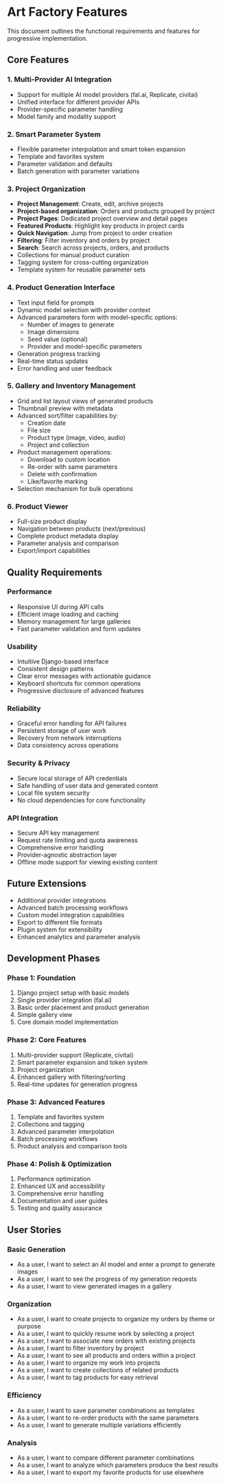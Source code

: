 # Art Factory Features

This document outlines the functional requirements and features for progressive implementation.

## Core Features

### 1. Multi-Provider AI Integration
- Support for multiple AI model providers (fal.ai, Replicate, civitai)
- Unified interface for different provider APIs
- Provider-specific parameter handling
- Model family and modality support

### 2. Smart Parameter System
- Flexible parameter interpolation and smart token expansion
- Template and favorites system
- Parameter validation and defaults
- Batch generation with parameter variations

### 3. Project Organization
- **Project Management**: Create, edit, archive projects
- **Project-based organization**: Orders and products grouped by project
- **Project Pages**: Dedicated project overview and detail pages  
- **Featured Products**: Highlight key products in project cards
- **Quick Navigation**: Jump from project to order creation
- **Filtering**: Filter inventory and orders by project
- **Search**: Search across projects, orders, and products
- Collections for manual product curation
- Tagging system for cross-cutting organization
- Template system for reusable parameter sets

### 4. Product Generation Interface
- Text input field for prompts
- Dynamic model selection with provider context
- Advanced parameters form with model-specific options:
  - Number of images to generate
  - Image dimensions
  - Seed value (optional)
  - Provider and model-specific parameters
- Generation progress tracking
- Real-time status updates
- Error handling and user feedback

### 5. Gallery and Inventory Management
- Grid and list layout views of generated products
- Thumbnail preview with metadata
- Advanced sort/filter capabilities by:
  - Creation date
  - File size
  - Product type (image, video, audio)
  - Project and collection
- Product management operations:
  - Download to custom location
  - Re-order with same parameters
  - Delete with confirmation
  - Like/favorite marking
- Selection mechanism for bulk operations

### 6. Product Viewer
- Full-size product display
- Navigation between products (next/previous)
- Complete product metadata display
- Parameter analysis and comparison
- Export/import capabilities


## Quality Requirements

### Performance
- Responsive UI during API calls
- Efficient image loading and caching
- Memory management for large galleries
- Fast parameter validation and form updates

### Usability
- Intuitive Django-based interface
- Consistent design patterns
- Clear error messages with actionable guidance
- Keyboard shortcuts for common operations
- Progressive disclosure of advanced features

### Reliability
- Graceful error handling for API failures
- Persistent storage of user work
- Recovery from network interruptions
- Data consistency across operations

### Security & Privacy
- Secure local storage of API credentials
- Safe handling of user data and generated content
- Local file system security
- No cloud dependencies for core functionality

### API Integration
- Secure API key management
- Request rate limiting and quota awareness
- Comprehensive error handling
- Provider-agnostic abstraction layer
- Offline mode support for viewing existing content




## Future Extensions
- Additional provider integrations
- Advanced batch processing workflows
- Custom model integration capabilities
- Export to different file formats
- Plugin system for extensibility
- Enhanced analytics and parameter analysis

## Development Phases

### Phase 1: Foundation
1. Django project setup with basic models
2. Single provider integration (fal.ai)
3. Basic order placement and product generation
4. Simple gallery view
5. Core domain model implementation

### Phase 2: Core Features
1. Multi-provider support (Replicate, civitai)
2. Smart parameter expansion and token system
3. Project organization
4. Enhanced gallery with filtering/sorting
5. Real-time updates for generation progress

### Phase 3: Advanced Features
1. Template and favorites system
2. Collections and tagging
3. Advanced parameter interpolation
4. Batch processing workflows
5. Product analysis and comparison tools

### Phase 4: Polish & Optimization
1. Performance optimization
2. Enhanced UX and accessibility
3. Comprehensive error handling
4. Documentation and user guides
5. Testing and quality assurance

## User Stories

### Basic Generation
- As a user, I want to select an AI model and enter a prompt to generate images
- As a user, I want to see the progress of my generation requests
- As a user, I want to view generated images in a gallery

### Organization
- As a user, I want to create projects to organize my orders by theme or purpose
- As a user, I want to quickly resume work by selecting a project
- As a user, I want to associate new orders with existing projects
- As a user, I want to filter inventory by project
- As a user, I want to see all products and orders within a project
- As a user, I want to organize my work into projects
- As a user, I want to create collections of related products
- As a user, I want to tag products for easy retrieval

### Efficiency
- As a user, I want to save parameter combinations as templates
- As a user, I want to re-order products with the same parameters
- As a user, I want to generate multiple variations efficiently

### Analysis
- As a user, I want to compare different parameter combinations
- As a user, I want to analyze which parameters produce the best results
- As a user, I want to export my favorite products for use elsewhere